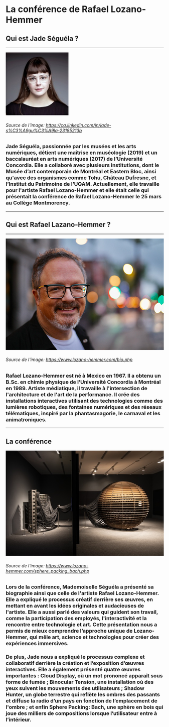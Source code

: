 # La conférence de Rafael Lozano-Hemmer 

## Qui est Jade Séguéla ?
****

<img src="./medias/jade_seguela.jpg"/>

###### *Source de l'image: https://ca.linkedin.com/in/jade-s%C3%A9gu%C3%A9la-23185213b*

### Jade Séguéla, passionnée par les musées et les arts numériques, détient une maîtrise en muséologie (2019) et un baccalauréat en arts numériques (2017) de l’Université Concordia. Elle a collaboré avec plusieurs institutions, dont le Musée d’art contemporain de Montréal et Eastern Bloc, ainsi qu'avec des organismes comme Tohu, Château Dufresne, et l’Institut du Patrimoine de l’UQAM. Actuellement, elle travaille pour l'artiste Rafael Lozano-Hemmer et elle était celle qui présentait la conférence de Rafael Lozano-Hemmer le 25 mars au Collège Montmorency.

****

## Qui est Rafael Lazano-Hemmer ?
****

<img src="./medias/rafael_lozano_hemmer.jpg"/>

###### *Source de l'image: https://www.lozano-hemmer.com/bio.php*

### Rafael Lozano-Hemmer est né à Mexico en 1967. Il a obtenu un B.Sc. en chimie physique de l’Université Concordia à Montréal en 1989. Artiste médiatique, il travaille à l'intersection de l'architecture et de l'art de la performance. Il crée des installations interactives utilisant des technologies comme des lumières robotiques, des fontaines numériques et des réseaux télématiques, inspiré par la phantasmagorie, le carnaval et les animatroniques.

****

## La conférence

<img src="./medias/sphere_packing_bach.jpg"/>

###### *Source de l'image: https://www.lozano-hemmer.com/sphere_packing_bach.php*

### Lors de la conférence, Mademoiselle Séguéla a présenté sa biographie ainsi que celle de l'artiste Rafael Lozano-Hemmer. Elle a expliqué le processus créatif derrière ses œuvres, en mettant en avant les idées originales et audacieuses de l'artiste. Elle a aussi parlé des valeurs qui guident son travail, comme la participation des employés, l'interactivité et la rencontre entre technologie et art. Cette présentation nous a permis de mieux comprendre l’approche unique de Lozano-Hemmer, qui mêle art, science et technologies pour créer des expériences immersives.

### De plus, Jade nous a expliqué le processus complexe et collaboratif derrière la création et l’exposition d’œuvres interactives. Elle a également présenté quatre œuvres importantes : Cloud Display, où un mot prononcé apparaît sous forme de fumée ; Binocular Tension, une installation où des yeux suivent les mouvements des utilisateurs ; Shadow Hunter, un globe terrestre qui reflète les ombres des passants et diffuse la radio d’un pays en fonction de l’emplacement de l'ombre ; et enfin Sphere Packing: Bach, une sphère en bois qui joue des milliers de compositions lorsque l’utilisateur entre à l’intérieur.





